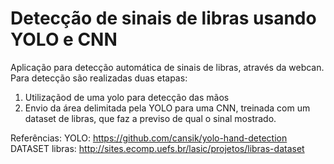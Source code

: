 # Detecção de sinais de libras usando YOLO e CNN 

Aplicação para detecção automática de sinais de libras, através da webcan. 
Para detecção são realizadas duas etapas:
1. Utilizaçãod de uma yolo para detecção das mãos 
2. Envio da área delimitada pela YOLO para uma CNN, treinada com um dataset de libras, que faz a previso de qual o sinal mostrado. 

Referências: 
YOLO: https://github.com/cansik/yolo-hand-detection
DATASET libras: http://sites.ecomp.uefs.br/lasic/projetos/libras-dataset
